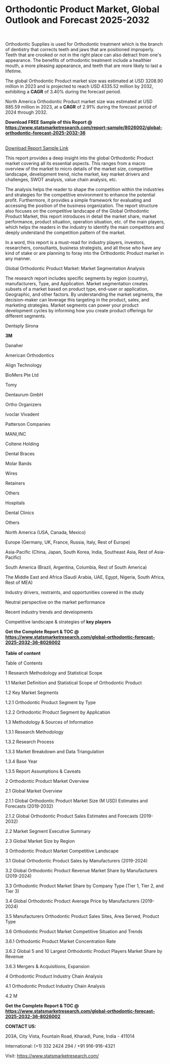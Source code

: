 <h1>Orthodontic Product Market, Global Outlook and Forecast 2025-2032</h1><br/><p>
 
 Orthodontic Supplies is used for Orthodontic treatment which is the branch of dentistry that corrects teeth and jaws that are positioned improperly. Teeth that are crooked or not in the right place can also detract from one's appearance. The benefits of orthodontic treatment include a healthier mouth, a more pleasing appearance, and teeth that are more likely to last a lifetime.</p><p>
 
 The global Orthodontic Product market size was estimated at USD 3208.90 million in 2023 and is projected to reach USD 4335.52 million by 2032, exhibiting a <strong>CAGR</strong> of 3.40% during the forecast period.</p><p>
 
 North America Orthodontic Product market size was estimated at USD 885.59 million in 2023, at a <strong>CAGR</strong> of 2.91% during the forecast period of 2024 through 2032.</p><div><b>Download FREE Sample of this Report @ <a href="https://www.statsmarketresearch.com/download-free-sample/8026002/global-orthodontic-forecast-2025-2032-36">https://www.statsmarketresearch.com/report-sample/8026002/global-orthodontic-forecast-2025-2032-36</a></b></div><br><p><a href="https://www.statsmarketresearch.com/download-free-sample/8026002/global-orthodontic-forecast-2025-2032-36">Download Report Sample Link</a></p><p>
 
 This report provides a deep insight into the global Orthodontic Product market covering all its essential aspects. This ranges from a macro overview of the market to micro details of the market size, competitive landscape, development trend, niche market, key market drivers and challenges, SWOT analysis, value chain analysis, etc.</p><p>
 
 The analysis helps the reader to shape the competition within the industries and strategies for the competitive environment to enhance the potential profit. Furthermore, it provides a simple framework for evaluating and accessing the position of the business organization. The report structure also focuses on the competitive landscape of the Global Orthodontic Product Market, this report introduces in detail the market share, market performance, product situation, operation situation, etc. of the main players, which helps the readers in the industry to identify the main competitors and deeply understand the competition pattern of the market.</p><p>In a word, this report is a must-read for industry players, investors, researchers, consultants, business strategists, and all those who have any kind of stake or are planning to foray into the Orthodontic Product market in any manner.</p><p>Global Orthodontic Product Market: Market Segmentation Analysis</p><p>The research report includes specific segments by region (country), manufacturers, Type, and Application. Market segmentation creates subsets of a market based on product type, end-user or application, Geographic, and other factors. By understanding the market segments, the decision-maker can leverage this targeting in the product, sales, and marketing strategies. Market segments can power your product development cycles by informing how you create product offerings for different segments.</p><p>Dentsply Sirona</p><p><strong>3M</strong></p><p>
 
 Danaher</p><p>American Orthodontics</p><p>Align Technology</p><p>BioMers Pte Ltd</p><p>Tomy</p><p>Dentaurum GmbH</p><p>Ortho Organizers</p><p>Ivoclar Vivadent</p><p>Patterson Companies</p><p>MANI,INC</p><p>Coltene Holding</p><p>
 
 </p><p>Dental Braces</p><p>Molar Bands</p><p>Wires</p><p>Retainers</p><p>Others</p><p>
 
 </p><p>Hospitals</p><p>Dental Clinics</p><p>Others</p><p>
 
 </p><p>North America (USA, Canada, Mexico)</p><p>Europe (Germany, UK, France, Russia, Italy, Rest of Europe)</p><p>Asia-Pacific (China, Japan, South Korea, India, Southeast Asia, Rest of Asia-Pacific)</p><p>South America (Brazil, Argentina, Columbia, Rest of South America)</p><p>The Middle East and Africa (Saudi Arabia, UAE, Egypt, Nigeria, South Africa, Rest of MEA)</p><p>
 
 </p><p>Industry drivers, restraints, and opportunities covered in the study</p><p>Neutral perspective on the market performance</p><p>Recent industry trends and developments</p><p>Competitive landscape & strategies of <strong>key players</strong></p><div><b>Get the Complete Report & TOC @ <a href="https://www.statsmarketresearch.com/global-orthodontic-forecast-2025-2032-36-8026002">https://www.statsmarketresearch.com/global-orthodontic-forecast-2025-2032-36-8026002</a></b></div><br><b>Table of content</b><p>Table of Contents<br />
 
 1 Research Methodology and Statistical Scope<br />
 
 1.1 Market Definition and Statistical Scope of Orthodontic Product<br />
 
 1.2 Key Market Segments<br />
 
 1.2.1 Orthodontic Product Segment by Type<br />
 
 1.2.2 Orthodontic Product Segment by Application<br />
 
 1.3 Methodology & Sources of Information<br />
 
 1.3.1 Research Methodology<br />
 
 1.3.2 Research Process<br />
 
 1.3.3 Market Breakdown and Data Triangulation<br />
 
 1.3.4 Base Year<br />
 
 1.3.5 Report Assumptions & Caveats<br />
 
 2 Orthodontic Product Market Overview<br />
 
 2.1 Global Market Overview<br />
 
 2.1.1 Global Orthodontic Product Market Size (M USD) Estimates and Forecasts (2019-2032)<br />
 
 2.1.2 Global Orthodontic Product Sales Estimates and Forecasts (2019-2032)<br />
 
 2.2 Market Segment Executive Summary<br />
 
 2.3 Global Market Size by Region<br />
 
 3 Orthodontic Product Market Competitive Landscape<br />
 
 3.1 Global Orthodontic Product Sales by Manufacturers (2019-2024)<br />
 
 3.2 Global Orthodontic Product Revenue Market Share by Manufacturers (2019-2024)<br />
 
 3.3 Orthodontic Product Market Share by Company Type (Tier 1, Tier 2, and Tier 3)<br />
 
 3.4 Global Orthodontic Product Average Price by Manufacturers (2019-2024)<br />
 
 3.5 Manufacturers Orthodontic Product Sales Sites, Area Served, Product Type<br />
 
 3.6 Orthodontic Product Market Competitive Situation and Trends<br />
 
 3.6.1 Orthodontic Product Market Concentration Rate<br />
 
 3.6.2 Global 5 and 10 Largest Orthodontic Product Players Market Share by Revenue<br />
 
 3.6.3 Mergers & Acquisitions, Expansion<br />
 
 4 Orthodontic Product Industry Chain Analysis<br />
 
 4.1 Orthodontic Product Industry Chain Analysis<br />
 
 4.2 M<br><div><b>Get the Complete Report & TOC @ <a href="https://www.statsmarketresearch.com/global-orthodontic-forecast-2025-2032-36-8026002">https://www.statsmarketresearch.com/global-orthodontic-forecast-2025-2032-36-8026002</a></b></div></p>
 
 <b>CONTACT US:</b><br>
 
 203A, City Vista, Fountain Road, Kharadi, Pune, India - 411014 <br>
 
 International: (+1) 332 2424 294 / +91 916-916-4321<br>
 
 Visit: <a href="https://www.statsmarketresearch.com/">https://www.statsmarketresearch.com/</a>
 
 <br>